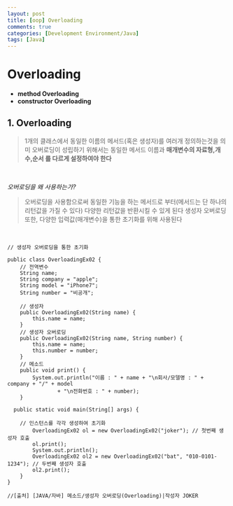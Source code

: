 ```yaml
---
layout: post
title: [oop] Overloading
comments: true
categories: [Development Environment/Java]
tags: [Java]
---
```


#  Overloading

* __method Overloading__
* __constructor Overloading__

## 1. Overloading
> 1개의 클래스에서 동일한 이름의 메서드(혹은 생성자)를 여러개 정의하는것을 의미
>오버로딩이 성립하기 위해서는 동일한 메서드 이름과 __매개변수의 자료형,개수,순서 를 다르게 설정하여야 한다__

<br>

_오버로딩을 왜 사용하는가?_
> 오버로딩을 사용함으로써 동일한 기능을 하는 메서드로 부터(메서드는 단 하나의 리턴값을 가질 수 있다) 다양한 리턴값을 반환시킬 수 있게 된다
> 생성자 오버로딩 또한, 다양한 입력값(매개변수)을 통한 초기화를 위해 사용된다

<br>

```{.java}
// 생성자 오버로딩을 통한 초기화

public class OverloadingEx02 {
	// 전역변수
	String name;
	String company = "apple";
	String model = "iPhone7";
	String number = "비공개";

	// 생성자
	public OverloadingEx02(String name) {
		this.name = name;
	}
	// 생성자 오버로딩
	public OverloadingEx02(String name, String number) {
		this.name = name;
		this.number = number;
	}
	// 메소드
	public void print() {
		System.out.println("이름 : " + name + "\n회사/모델명 : " + company + "/" + model
				+ "\n전화번호 : " + number);
	}

  public static void main(String[] args) {

    // 인스턴스를 각각 생성하여 초기화
		OverloadingEx02 ol = new OverloadingEx02("joker"); // 첫번째 생성자 호출
		ol.print();
		System.out.println();
		OverloadingEx02 ol2 = new OverloadingEx02("bat", "010-0101-1234"); // 두번째 생성자 호출
		ol2.print();
	}
}

//[출처] [JAVA/자바] 메소드/생성자 오버로딩(Overloading)|작성자 JOKER

```
